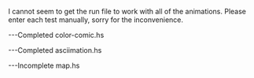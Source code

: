 
I cannot seem to get the run file to work with all of the animations. 
Please enter each test manually, sorry for the inconvenience.

---Completed color-comic.hs

---Completed asciimation.hs

---Incomplete map.hs
